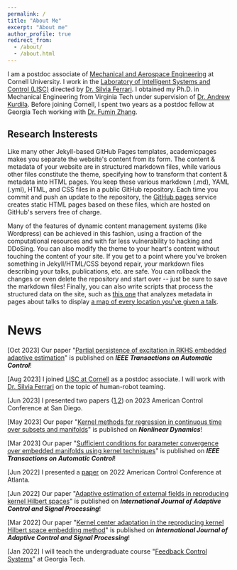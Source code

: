 ```yaml
---
permalink: /
title: "About Me"
excerpt: "About me"
author_profile: true
redirect_from: 
  - /about/
  - /about.html
---
```


I am a postdoc associate of [Mechanical and Aerospace Engineering](https://www.mae.cornell.edu/mae) at Cornell University. I work in the [Laboratory of Intelligent Systems and Control (LISC)](http://lisc.mae.cornell.edu/wordpress/) directed by [Dr. Silvia Ferrari](http://lisc.mae.cornell.edu/wordpress/?page_id=33). I obtained my Ph.D. in Mechanical Engineering from Virginia Tech under supervision of [Dr. Andrew Kurdila](https://me.vt.edu/people/faculty/kurdila-andrew.html). Before joining Cornell, I spent two years as a postdoc fellow at Georgia Tech working with [Dr. Fumin Zhang](https://fumin.ece.gatech.edu/). 

Research Insterests
------
Like many other Jekyll-based GitHub Pages templates, academicpages makes you separate the website's content from its form. The content & metadata of your website are in structured markdown files, while various other files constitute the theme, specifying how to transform that content & metadata into HTML pages. You keep these various markdown (.md), YAML (.yml), HTML, and CSS files in a public GitHub repository. Each time you commit and push an update to the repository, the [GitHub pages](https://pages.github.com/) service creates static HTML pages based on these files, which are hosted on GitHub's servers free of charge.

Many of the features of dynamic content management systems (like Wordpress) can be achieved in this fashion, using a fraction of the computational resources and with far less vulnerability to hacking and DDoSing. You can also modify the theme to your heart's content without touching the content of your site. If you get to a point where you've broken something in Jekyll/HTML/CSS beyond repair, your markdown files describing your talks, publications, etc. are safe. You can rollback the changes or even delete the repository and start over -- just be sure to save the markdown files! Finally, you can also write scripts that process the structured data on the site, such as [this one](https://github.com/academicpages/academicpages.github.io/blob/master/talkmap.ipynb) that analyzes metadata in pages about talks to display [a map of every location you've given a talk](https://academicpages.github.io/talkmap.html).

News
======
\[Oct 2023\] Our paper "[Partial persistence of excitation in RKHS embedded adaptive estimation](https://ieeexplore.ieee.org/abstract/document/9969862)" is published on ***IEEE Transactions on Automatic Control***!

\[Aug 2023\] I joined [LISC at Cornell](http://lisc.mae.cornell.edu/wordpress/) as a postdoc associate. I will work with [Dr. Silvia Ferrari](http://lisc.mae.cornell.edu/wordpress/?page_id=33) on the topic of human-robot teaming.

\[Jun 2023\] I presented two papers ([1](https://ieeexplore.ieee.org/abstract/document/10156590),[2](https://ieeexplore.ieee.org/abstract/document/10156506)) on 2023 American Control Conference at San Diego.

\[May 2023\] Our paper "[Kernel methods for regression in continuous time over subsets and manifolds](https://link.springer.com/article/10.1007/s11071-023-08567-8)" is published on ***Nonlinear Dynamics***!

\[Mar 2023\] Our paper "[Sufficient conditions for parameter convergence over embedded manifolds using kernel techniques](https://ieeexplore.ieee.org/abstract/document/9705573)" is published on ***IEEE Transactions on Automatic Control***!

\[Jun 2022\] I presented a [paper](https://ieeexplore.ieee.org/abstract/document/9867875) on 2022 American Control Conference at Atlanta. 

\[Jun 2022\] Our paper "[Adaptive estimation of external fields in reproducing kernel Hilbert spaces](https://onlinelibrary.wiley.com/doi/full/10.1002/acs.3442)" is published on ***International Journal of Adaptive Control and Signal Processing***!

\[Mar 2022\] Our paper "[Kernel center adaptation in the reproducing kernel Hilbert space embedding method](https://onlinelibrary.wiley.com/doi/abs/10.1002/acs.3407)" is published on ***International Journal of Adaptive Control and Signal Processing***!

\[Jan 2022\] I will teach the undergraduate course "[Feedback Control Systems](https://ece.gatech.edu/courses/ece3550)" at Georgia Tech.


